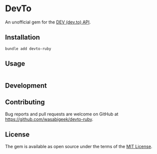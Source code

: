 # DevTo

An unofficial gem for the [DEV (dev.to) API](https://developers.forem.com/api).

## Installation

```
bundle add devto-ruby
```

## Usage

```ruby
```

## Development

<!-- After checking out the repo, run `bin/setup` to install dependencies. Then, run `rake test` to run the tests. You can also run `bin/console` for an interactive prompt that will allow you to experiment.

To install this gem onto your local machine, run `bundle exec rake install`. To release a new version, update the version number in `version.rb`, and then run `bundle exec rake release`, which will create a git tag for the version, push git commits and the created tag, and push the `.gem` file to [rubygems.org](https://rubygems.org). -->

## Contributing

Bug reports and pull requests are welcome on GitHub at https://github.com/wasabigeek/devto-ruby.

## License

The gem is available as open source under the terms of the [MIT License](https://opensource.org/licenses/MIT).
